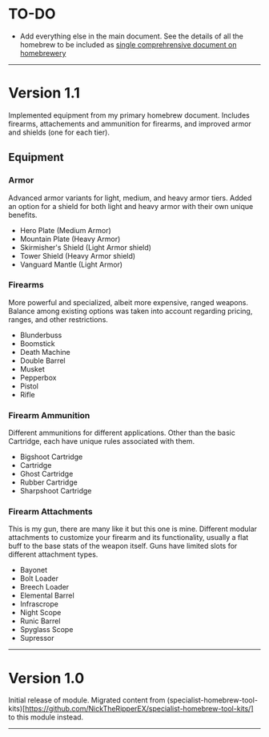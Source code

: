 # TO-DO

* Add everything else in the main document. See the details of all the homebrew to be included as [single comprehrensive document on homebrewery](https://homebrewery.naturalcrit.com/share/A4VYfH4m84o8)

---
# Version 1.1

Implemented equipment from my primary homebrew document. Includes firearms, attachements and ammunition for firearms, and improved armor and shields (one for each tier).

## Equipment

### Armor

Advanced armor variants for light, medium, and heavy armor tiers. Added an option for a shield for both light and heavy armor with their own unique benefits.

- Hero Plate (Medium Armor)
- Mountain Plate (Heavy Armor)
- Skirmisher's Shield (Light Armor shield)
- Tower Shield (Heavy Armor shield)
- Vanguard Mantle (Light Armor)

### Firearms

More powerful and specialized, albeit more expensive, ranged weapons. Balance among existing options was taken into account regarding pricing, ranges, and other restrictions.

- Blunderbuss
- Boomstick
- Death Machine
- Double Barrel
- Musket
- Pepperbox
- Pistol
- Rifle

### Firearm Ammunition

Different ammunitions for different applications. Other than the basic Cartridge, each have unique rules associated with them.

- Bigshoot Cartridge
- Cartridge
- Ghost Cartridge
- Rubber Cartridge
- Sharpshoot Cartridge

### Firearm Attachments

This is my gun, there are many like it but this one is mine. Different modular attachments to customize your firearm and its functionality, usually a flat buff to the base stats of the weapon itself. Guns have limited slots for different attachment types.

- Bayonet
- Bolt Loader
- Breech Loader
- Elemental Barrel
- Infrascrope
- Night Scope
- Runic Barrel
- Spyglass Scope
- Supressor

---
# Version 1.0

Initial release of module. Migrated content from (specialist-homebrew-tool-kits)[https://github.com/NickTheRipperEX/specialist-homebrew-tool-kits/] to this module instead.



---